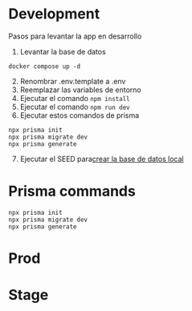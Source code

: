 # Development

Pasos para levantar la app en desarrollo

1. Levantar la base de datos
```
docker compose up -d
```
2. Renombrar .env.template a .env
3. Reemplazar las variables de entorno
4. Ejecutar el comando ```npm install```
5. Ejecutar el comando ```npm run dev```
6. Ejecutar estos comandos de prisma
```
npx prisma init
npx prisma migrate dev
npx prisma generate
```
7. Ejecutar el SEED para[crear la base de datos local](localhost:3000/api/seed/)

# Prisma commands
```
npx prisma init
npx prisma migrate dev
npx prisma generate
```



# Prod


# Stage